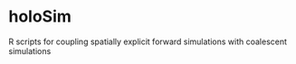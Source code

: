 # holoSim
R scripts for coupling spatially explicit forward simulations with coalescent simulations
